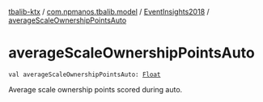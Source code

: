[tbalib-ktx](../../index.md) / [com.npmanos.tbalib.model](../index.md) / [EventInsights2018](index.md) / [averageScaleOwnershipPointsAuto](./average-scale-ownership-points-auto.md)

# averageScaleOwnershipPointsAuto

`val averageScaleOwnershipPointsAuto: `[`Float`](https://kotlinlang.org/api/latest/jvm/stdlib/kotlin/-float/index.html)

Average scale ownership points scored during auto.

